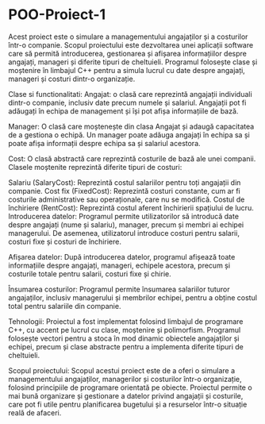 # POO-Proiect-1
Acest proiect este o simulare a managementului angajaților și a costurilor într-o companie. Scopul proiectului este dezvoltarea unei aplicații software care să permită introducerea, gestionarea și afișarea informațiilor despre angajați, manageri și diferite tipuri de cheltuieli. Programul folosește clase și moștenire în limbajul C++ pentru a simula lucrul cu date despre angajați, manageri și costuri dintr-o organizație.

Clase si functionalitati:
Angajat: o clasă care reprezintă angajații individuali dintr-o companie, inclusiv date precum numele și salariul. Angajații pot fi adăugați în echipa de management și își pot afișa informațiile de bază.

Manager: O clasă care moștenește din clasa Angajat și adaugă capacitatea de a gestiona o echipă. Un manager poate adăuga angajați în echipa sa și poate afișa informații despre echipa sa și salariul acestora.

Cost: O clasă abstractă care reprezintă costurile de bază ale unei companii. Clasele moștenite reprezintă diferite tipuri de costuri:

Salariu (SalaryCost): Reprezintă costul salariilor pentru toți angajații din companie.
Cost fix (FixedCost): Reprezintă costuri constante, cum ar fi costurile administrative sau operaționale, care nu se modifică.
Costul de închiriere (RentCost): Reprezintă costul aferent închirierii spațiului de lucru.
Introducerea datelor: Programul permite utilizatorilor să introducă date despre angajați (nume și salariu), manager, precum și membri ai echipei managerului. De asemenea, utilizatorul introduce costuri pentru salarii, costuri fixe și costuri de închiriere.

Afișarea datelor: După introducerea datelor, programul afișează toate informațiile despre angajați, manageri, echipele acestora, precum și costurile totale pentru salarii, costuri fixe și chirie.

Însumarea costurilor: Programul permite însumarea salariilor tuturor angajaților, inclusiv managerului și membrilor echipei, pentru a obține costul total pentru salariile din companie.

Tehnologii:
Proiectul a fost implementat folosind limbajul de programare C++, cu accent pe lucrul cu clase, moștenire și polimorfism. Programul folosește vectori pentru a stoca în mod dinamic obiectele angajaților și echipei, precum și clase abstracte pentru a implementa diferite tipuri de cheltuieli.

Scopul proiectului:
Scopul acestui proiect este de a oferi o simulare a managementului angajaților, managerilor și costurilor într-o organizație, folosind principiile de programare orientată pe obiecte. Proiectul permite o mai bună organizare și gestionare a datelor privind angajații și costurile, care pot fi utile pentru planificarea bugetului și a resurselor într-o situație reală de afaceri.

